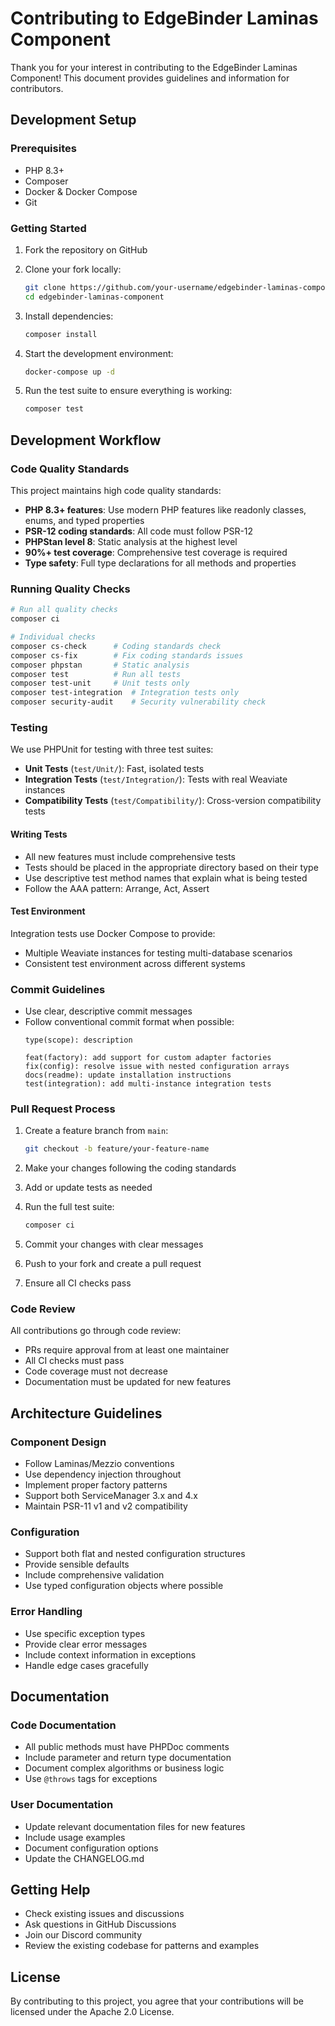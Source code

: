 # Contributing to EdgeBinder Laminas Component

Thank you for your interest in contributing to the EdgeBinder Laminas Component! This document provides guidelines and information for contributors.

## Development Setup

### Prerequisites

- PHP 8.3+
- Composer
- Docker & Docker Compose
- Git

### Getting Started

1. Fork the repository on GitHub
2. Clone your fork locally:
   ```bash
   git clone https://github.com/your-username/edgebinder-laminas-component.git
   cd edgebinder-laminas-component
   ```

3. Install dependencies:
   ```bash
   composer install
   ```

4. Start the development environment:
   ```bash
   docker-compose up -d
   ```

5. Run the test suite to ensure everything is working:
   ```bash
   composer test
   ```

## Development Workflow

### Code Quality Standards

This project maintains high code quality standards:

- **PHP 8.3+ features**: Use modern PHP features like readonly classes, enums, and typed properties
- **PSR-12 coding standards**: All code must follow PSR-12
- **PHPStan level 8**: Static analysis at the highest level
- **90%+ test coverage**: Comprehensive test coverage is required
- **Type safety**: Full type declarations for all methods and properties

### Running Quality Checks

```bash
# Run all quality checks
composer ci

# Individual checks
composer cs-check      # Coding standards check
composer cs-fix        # Fix coding standards issues
composer phpstan       # Static analysis
composer test          # Run all tests
composer test-unit     # Unit tests only
composer test-integration  # Integration tests only
composer security-audit    # Security vulnerability check
```

### Testing

We use PHPUnit for testing with three test suites:

- **Unit Tests** (`test/Unit/`): Fast, isolated tests
- **Integration Tests** (`test/Integration/`): Tests with real Weaviate instances
- **Compatibility Tests** (`test/Compatibility/`): Cross-version compatibility tests

#### Writing Tests

- All new features must include comprehensive tests
- Tests should be placed in the appropriate directory based on their type
- Use descriptive test method names that explain what is being tested
- Follow the AAA pattern: Arrange, Act, Assert

#### Test Environment

Integration tests use Docker Compose to provide:
- Multiple Weaviate instances for testing multi-database scenarios
- Consistent test environment across different systems

### Commit Guidelines

- Use clear, descriptive commit messages
- Follow conventional commit format when possible:
  ```
  type(scope): description
  
  feat(factory): add support for custom adapter factories
  fix(config): resolve issue with nested configuration arrays
  docs(readme): update installation instructions
  test(integration): add multi-instance integration tests
  ```

### Pull Request Process

1. Create a feature branch from `main`:
   ```bash
   git checkout -b feature/your-feature-name
   ```

2. Make your changes following the coding standards

3. Add or update tests as needed

4. Run the full test suite:
   ```bash
   composer ci
   ```

5. Commit your changes with clear messages

6. Push to your fork and create a pull request

7. Ensure all CI checks pass

### Code Review

All contributions go through code review:

- PRs require approval from at least one maintainer
- All CI checks must pass
- Code coverage must not decrease
- Documentation must be updated for new features

## Architecture Guidelines

### Component Design

- Follow Laminas/Mezzio conventions
- Use dependency injection throughout
- Implement proper factory patterns
- Support both ServiceManager 3.x and 4.x
- Maintain PSR-11 v1 and v2 compatibility

### Configuration

- Support both flat and nested configuration structures
- Provide sensible defaults
- Include comprehensive validation
- Use typed configuration objects where possible

### Error Handling

- Use specific exception types
- Provide clear error messages
- Include context information in exceptions
- Handle edge cases gracefully

## Documentation

### Code Documentation

- All public methods must have PHPDoc comments
- Include parameter and return type documentation
- Document complex algorithms or business logic
- Use `@throws` tags for exceptions

### User Documentation

- Update relevant documentation files for new features
- Include usage examples
- Document configuration options
- Update the CHANGELOG.md

## Getting Help

- Check existing issues and discussions
- Ask questions in GitHub Discussions
- Join our Discord community
- Review the existing codebase for patterns and examples

## License

By contributing to this project, you agree that your contributions will be licensed under the Apache 2.0 License.
